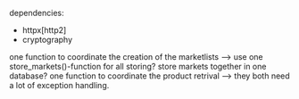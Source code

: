 
dependencies:

- httpx[http2]
- cryptography


one function to coordinate the creation of the marketlists 
--> use one store_markets()-function for all storing? store markets together in one database?
one function to coordinate the product retrival 
--> they both need a lot of exception handling.
